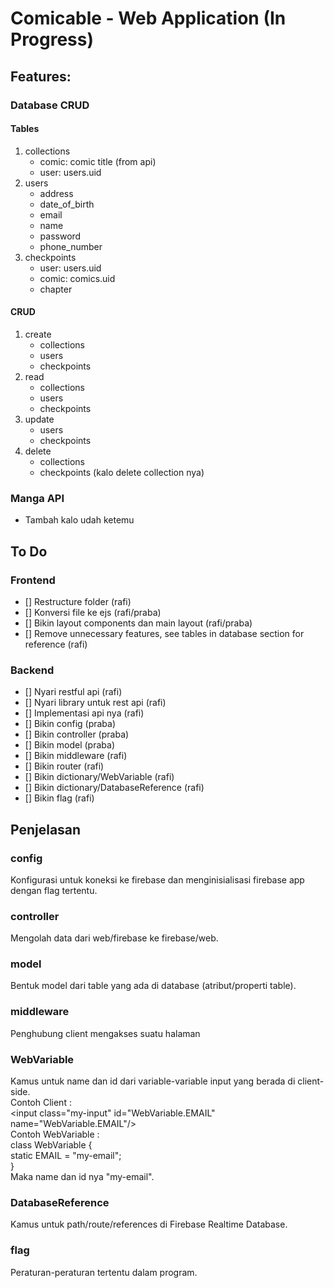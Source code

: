 # Comicable - Web Application (In Progress)

## Features:
### Database CRUD
#### Tables
1. collections
   - comic: comic title (from api)
   - user: users.uid
2. users
   - address
   - date_of_birth
   - email
   - name
   - password
   - phone_number
3. checkpoints
   - user: users.uid
   - comic: comics.uid
   - chapter

#### CRUD
1. create
   - collections
   - users
   - checkpoints
2. read
   - collections
   - users
   - checkpoints
3. update
   - users
   - checkpoints
4. delete
   - collections
   - checkpoints (kalo delete collection nya)
 
### Manga API
- Tambah kalo udah ketemu

## To Do
### Frontend
- [] Restructure folder (rafi)
- [] Konversi file ke ejs (rafi/praba)
- [] Bikin layout components dan main layout (rafi/praba)
- [] Remove unnecessary features, see tables in database section for reference (rafi)

### Backend
- [] Nyari restful api (rafi)
- [] Nyari library untuk rest api (rafi)
- [] Implementasi api nya (rafi)
- [] Bikin config (praba)
- [] Bikin controller (praba)
- [] Bikin model (praba)
- [] Bikin middleware (rafi)
- [] Bikin router (rafi)
- [] Bikin dictionary/WebVariable (rafi)
- [] Bikin dictionary/DatabaseReference (rafi)
- [] Bikin flag (rafi)

## Penjelasan
### config
Konfigurasi untuk koneksi ke firebase dan menginisialisasi firebase app dengan flag tertentu.

### controller
Mengolah data dari web/firebase ke firebase/web.

### model
Bentuk model dari table yang ada di database (atribut/properti table).

### middleware
Penghubung client mengakses suatu halaman

### WebVariable
Kamus untuk name dan id dari variable-variable input yang berada di client-side.\
Contoh Client : \
\<input class="my-input" id="WebVariable.EMAIL" name="WebVariable.EMAIL"/>\
Contoh WebVariable : \
class WebVariable { \
    static EMAIL = "my-email";\
}\
Maka name dan id nya "my-email".

### DatabaseReference
Kamus untuk path/route/references di Firebase Realtime Database.

### flag
Peraturan-peraturan tertentu dalam program.

